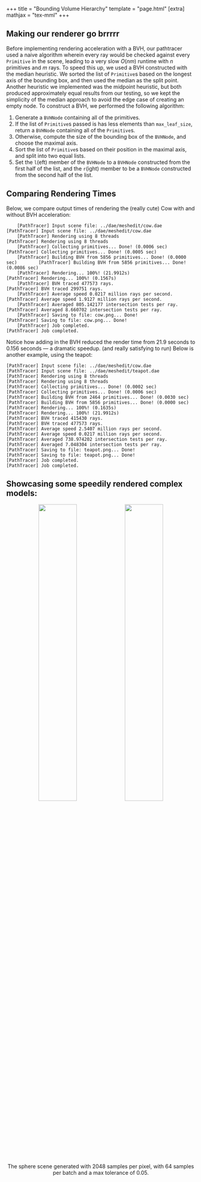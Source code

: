 +++
title = "Bounding Volume Hierarchy"
template = "page.html"
[extra]
mathjax = "tex-mml"
+++
 
## Making our renderer go brrrrr 

Before implementing rendering acceleration with a BVH, our pathtracer used a naive algorithm wherein every ray would be checked against every `Primitive` in the scene, leading to a very slow $O(nm)$ runtime with $n$ primitives and $m$ rays. To speed this up, we used a BVH constructed with the median heuristic. We sorted the list of `Primitive`s based on the longest axis of the bounding box, and then used the median as the split point. Another heuristic we implemented was the midpoint heuristic, but both produced approximately equal results from our testing, so we kept the simplicity of the median approach to avoid the edge case of creating an empty node. To construct a BVH, we performed the following algorithm:

1. Generate a `BVHNode` containing all of the primitives.
2. If the list of `Primitive`s passed is has less elements than `max_leaf_size`, return a `BVHNode` containing all of the `Primitive`s.
3. Otherwise, compute the size of the bounding box of the `BVHNode`, and choose the maximal axis.
4. Sort the list of `Primitive`s based on their position in the maximal axis, and split into two equal lists.
5. Set the `l`(eft) member of the `BVHNode` to a `BVHNode` constructed from the first half of the list, and the `r`(ight) member to be a `BVHNode` constructed from the second half of the list.

## Comparing Rendering Times 

Below, we compare output times of rendering the (really cute) Cow with and without BVH acceleration:
```
    [PathTracer] Input scene file: ../dae/meshedit/cow.dae                      [PathTracer] Input scene file: ../dae/meshedit/cow.dae
    [PathTracer] Rendering using 8 threads                                      [PathTracer] Rendering using 8 threads
    [PathTracer] Collecting primitives... Done! (0.0006 sec)                    [PathTracer] Collecting primitives... Done! (0.0005 sec)
    [PathTracer] Building BVH from 5856 primitives... Done! (0.0000 sec)        [PathTracer] Building BVH from 5856 primitives... Done! (0.0086 sec)
    [PathTracer] Rendering... 100%! (21.9912s)                                  [PathTracer] Rendering... 100%! (0.1567s)
    [PathTracer] BVH traced 477573 rays.                                        [PathTracer] BVH traced 299751 rays.
    [PathTracer] Average speed 0.0217 million rays per second.                  [PathTracer] Average speed 1.9127 million rays per second.
    [PathTracer] Averaged 805.142177 intersection tests per ray.                [PathTracer] Averaged 8.660702 intersection tests per ray.
    [PathTracer] Saving to file: cow.png... Done!                               [PathTracer] Saving to file: cow.png... Done!
    [PathTracer] Job completed.                                                 [PathTracer] Job completed.
```

Notice how adding in the BVH reduced the render time from 21.9 seconds to 0.156 seconds — a dramatic speedup. (and really satisfying to run) Below is another example, using the teapot:

```                                                                     
[PathTracer] Input scene file: ../dae/meshedit/cow.dae                          [PathTracer] Input scene file: ../dae/meshedit/teapot.dae
[PathTracer] Rendering using 8 threads                                          [PathTracer] Rendering using 8 threads                                  
[PathTracer] Collecting primitives... Done! (0.0002 sec)                        [PathTracer] Collecting primitives... Done! (0.0006 sec)                
[PathTracer] Building BVH from 2464 primitives... Done! (0.0030 sec)            [PathTracer] Building BVH from 5856 primitives... Done! (0.0000 sec)    
[PathTracer] Rendering... 100%! (0.1635s)                                       [PathTracer] Rendering... 100%! (21.9912s)                              
[PathTracer] BVH traced 415430 rays.                                            [PathTracer] BVH traced 477573 rays.                                    
[PathTracer] Average speed 2.5407 million rays per second.                      [PathTracer] Average speed 0.0217 million rays per second.              
[PathTracer] Averaged 738.974202 intersection tests per ray.                    [PathTracer] Averaged 7.048304 intersection tests per ray.
[PathTracer] Saving to file: teapot.png... Done!                                [PathTracer] Saving to file: teapot.png... Done!
[PathTracer] Job completed.                                                     [PathTracer] Job completed.                                                      
```

## Showcasing some speedily rendered complex models:

<p style="text-align:center">
	<img src="./max_planck.png" style="width:45%">
	<img src="./beetle.png" style="width:45%">
	<br>
	The sphere scene generated with 2048 samples per pixel, with 64 samples per batch and a max tolerance of 0.05.
</p>


